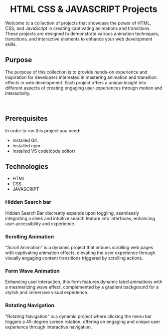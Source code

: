 <div>
<h1 align="center">HTML CSS & JAVASCRIPT Projects</h1> 
<p>Welcome to a collection of   projects that showcase the power of HTML, CSS, and JavaScript in creating captivating animations and transitions. These projects are designed to demonstrate various animation techniques, transitions, and interactive elements to enhance your web development skills.</p>
</div>

## Purpose

<p>The purpose of this collection is to provide hands-on experience and inspiration for developers interested in mastering animation and transition effects in web development. Each project offers a unique insight into different aspects of creating engaging user experiences through motion and interactivity.</p>

<br>

## Prerequisites

In order to run this project you need:

- Installed Git.
- Installed npm
- Installed VS code(code editor)

## Technologies

  <ul>
    <li>HTML</li>
    <li>CSS</li>
    <li>JAVASCRIPT</li>
  </ul>
  
<h3>Hidden Search bar</h3>
<p>Hidden Search Bar discreetly expands upon toggling, seamlessly integrating a sleek and intuitive search feature into interfaces, enhancing user accessibility and experience.</p>
<h3>Scrolling Animation</h3>
<p>"Scroll Animation" is a dynamic project that imbues scrolling web pages with captivating animation effects, elevating the user experience through visually engaging content transitions triggered by scrolling actions.</p>
<h3>Form Wave Animation</h3>
<p>Enhancing user interaction, this form features dynamic label animations with a mesmerizing wave effect, complemented by a gradient background for a stylish and immersive visual experience.</p>
<h3>Rotating Navigation</h3>
<p>"Rotating Navigation" is a dynamic project where clicking the menu bar triggers a 45-degree screen rotation, offering an engaging and unique user experience through interactive navigation.</p>
